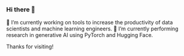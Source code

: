 ### Hi there 👋

🔭 I’m currently working on tools to increase the productivity of data scientists and machine learning engineers.
🌱 I’m currently performing research in generative AI using PyTorch and Hugging Face.

Thanks for visiting!

<!--
**benpodraza/benpodraza** is a ✨ _special_ ✨ repository because its `README.md` (this file) appears on your GitHub profile.

Here are some ideas to get you started:

- 
- 
- 👯 I’m looking to collaborate on ...
- 🤔 I’m looking for help with ...
- 💬 Ask me about ...
- 📫 How to reach me: ...
- 😄 Pronouns: ...
- ⚡ Fun fact: ...
-->
